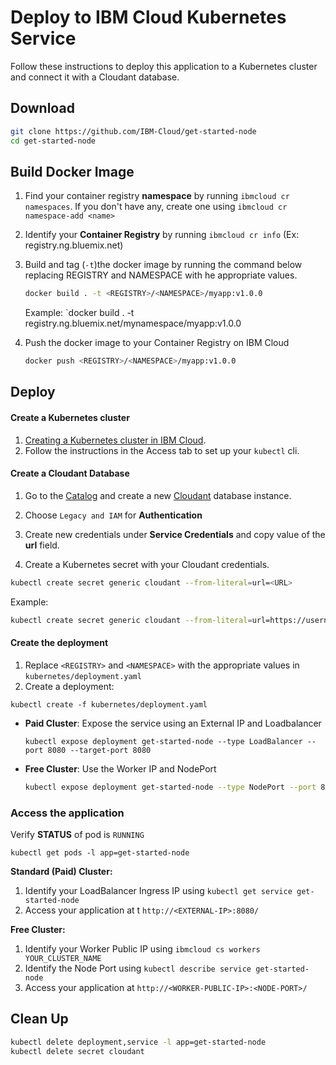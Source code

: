 # Deploy to IBM Cloud Kubernetes Service

Follow these instructions to deploy this application to a Kubernetes cluster and connect it with a Cloudant database.

## Download

```bash
git clone https://github.com/IBM-Cloud/get-started-node
cd get-started-node
```

## Build Docker Image

1. Find your container registry **namespace** by running `ibmcloud cr namespaces`. If you don't have any, create one using `ibmcloud cr namespace-add <name>`

2. Identify your **Container Registry** by running `ibmcloud cr info` (Ex: registry.ng.bluemix.net)

3. Build and tag (`-t`)the docker image by running the command below replacing REGISTRY and NAMESPACE with he appropriate values.

   ```sh
   docker build . -t <REGISTRY>/<NAMESPACE>/myapp:v1.0.0
   ```
   Example: `docker build . -t registry.ng.bluemix.net/mynamespace/myapp:v1.0.0

4. Push the docker image to your Container Registry on IBM Cloud

   ```sh
   docker push <REGISTRY>/<NAMESPACE>/myapp:v1.0.0
   ```

## Deploy

#### Create a Kubernetes cluster

1. [Creating a Kubernetes cluster in IBM Cloud](https://console.bluemix.net/docs/containers/container_index.html#clusters).
2. Follow the instructions in the Access tab to set up your `kubectl` cli.

#### Create a Cloudant Database 

1. Go to the [Catalog](https://console.bluemix.net/catalog/) and create a new [Cloudant](https://console.bluemix.net/catalog/services/cloudant-nosql-db) database instance.

2. Choose `Legacy and IAM` for **Authentication**

3. Create new credentials under **Service Credentials** and copy value of the **url** field.

4. Create a Kubernetes secret with your Cloudant credentials.

```bash
kubectl create secret generic cloudant --from-literal=url=<URL>
```
Example:
```bash
kubectl create secret generic cloudant --from-literal=url=https://username:passw0rdf@username-bluemix.cloudant.com
```

#### Create the deployment

1. Replace `<REGISTRY>` and `<NAMESPACE>` with the appropriate values in `kubernetes/deployment.yaml`
2. Create a deployment:
  ```shell
  kubectl create -f kubernetes/deployment.yaml
  ```
- **Paid Cluster**: Expose the service using an External IP and Loadbalancer
  ```
  kubectl expose deployment get-started-node --type LoadBalancer --port 8080 --target-port 8080
  ```

- **Free Cluster**: Use the Worker IP and NodePort
  ```bash
  kubectl expose deployment get-started-node --type NodePort --port 8080 --target-port 8080
  ```

### Access the application

Verify **STATUS** of pod is `RUNNING`

```shell
kubectl get pods -l app=get-started-node
```

**Standard (Paid) Cluster:**

1. Identify your LoadBalancer Ingress IP using `kubectl get service get-started-node`
2. Access your application at t `http://<EXTERNAL-IP>:8080/`

**Free Cluster:**

1. Identify your Worker Public IP using `ibmcloud cs workers YOUR_CLUSTER_NAME`
2. Identify the Node Port using `kubectl describe service get-started-node`
3. Access your application at `http://<WORKER-PUBLIC-IP>:<NODE-PORT>/`


## Clean Up
```bash
kubectl delete deployment,service -l app=get-started-node
kubectl delete secret cloudant
```
